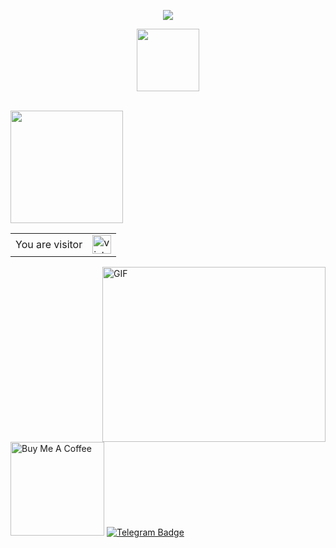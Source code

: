 <!-- Typing SVG by DenverCoder1 - https://github.com/DenverCoder1/readme-typing-svg -->
<p align="center">
  <a href="https://github.com/DenverCoder1/readme-typing-svg"><img src="https://readme-typing-svg.herokuapp.com/?lines=Full-stack%20web%20and%20app%20developer;Experienced%20UI%2FUX%20Designer;2%2B%20years%20of%20coding%20experience;Always%20learning%20new%20things&font=Fira%20Code&center=true&width=440&height=45&color=f75c7e&vCenter=true&size=22"></a>
</p>
<p align="center"><img src="https://media.giphy.com/media/WUlplcMpOCEmTGBtBW/giphy.gif" width="100"></p>

<br/>

<a href="https://github.com/Tiktodz">
  <img height="180em" src="https://github-readme-stats.vercel.app/api?username=Tiktodz&theme=dracula&show_icons=true" />
</a>

<br/>

<table>
  <tr>
    <td>You are visitor</td>
    <td><img src="https://profile-counter.glitch.me/Tiktodz/count.svg" alt="vistor count" height="30" /></td>
  </tr>
</table>

<img align="right" alt="GIF" src="https://github.com/Gapur/Gapur/blob/master/coding.gif?raw=true" width="357" height="280" />


<a href="https://saweria.co/tiktodz" target="_blank"><img src="https://cdn.buymeacoffee.com/buttons/v2/default-red.png" alt="Buy Me A Coffee" width="150" ></a> [![Telegram Badge](https://img.shields.io/badge/-Telegram-0088cc?style=flat-square&logo=Telegram&logoColor=white)](https://t.me/TKTDS)

